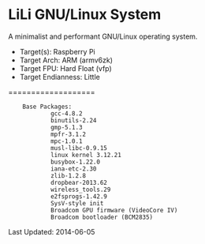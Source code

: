 LiLi GNU/Linux System
===================

A minimalist and performant GNU/Linux operating system.

 - Target(s): Raspberry Pi
 - Target Arch: ARM (armv6zk)
 - Target FPU: Hard Float (vfp)
 - Target Endianness: Little

===================

        Base Packages:
                gcc-4.8.2
                binutils-2.24
                gmp-5.1.3
                mpfr-3.1.2
                mpc-1.0.1
                musl-libc-0.9.15
                linux kernel 3.12.21
                busybox-1.22.0
                iana-etc-2.30
                zlib-1.2.8
                dropbear-2013.62
                wireless_tools.29
                e2fsprogs-1.42.9
                SysV-style init
                Broadcom GPU firmware (VideoCore IV)
                Broadcom bootloader (BCM2835)


Last Updated: 2014-06-05

